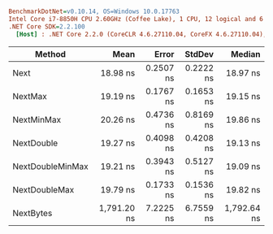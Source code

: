 ``` ini

BenchmarkDotNet=v0.10.14, OS=Windows 10.0.17763
Intel Core i7-8850H CPU 2.60GHz (Coffee Lake), 1 CPU, 12 logical and 6 physical cores
.NET Core SDK=2.2.100
  [Host] : .NET Core 2.2.0 (CoreCLR 4.6.27110.04, CoreFX 4.6.27110.04), 64bit RyuJIT


```
|           Method |        Mean |     Error |    StdDev |      Median |
|----------------- |------------:|----------:|----------:|------------:|
|             Next |    18.98 ns | 0.2507 ns | 0.2222 ns |    18.97 ns |
|          NextMax |    19.19 ns | 0.1767 ns | 0.1653 ns |    19.15 ns |
|       NextMinMax |    20.26 ns | 0.4736 ns | 0.8169 ns |    19.86 ns |
|       NextDouble |    19.27 ns | 0.4098 ns | 0.4208 ns |    19.13 ns |
| NextDoubleMinMax |    19.21 ns | 0.3943 ns | 0.5127 ns |    19.09 ns |
|    NextDoubleMax |    19.79 ns | 0.1733 ns | 0.1536 ns |    19.82 ns |
|        NextBytes | 1,791.20 ns | 7.2225 ns | 6.7559 ns | 1,792.64 ns |
